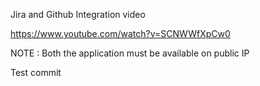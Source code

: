 

Jira and Github Integration video

https://www.youtube.com/watch?v=SCNWWfXpCw0

NOTE : Both the application must be available on public IP

Test commit

